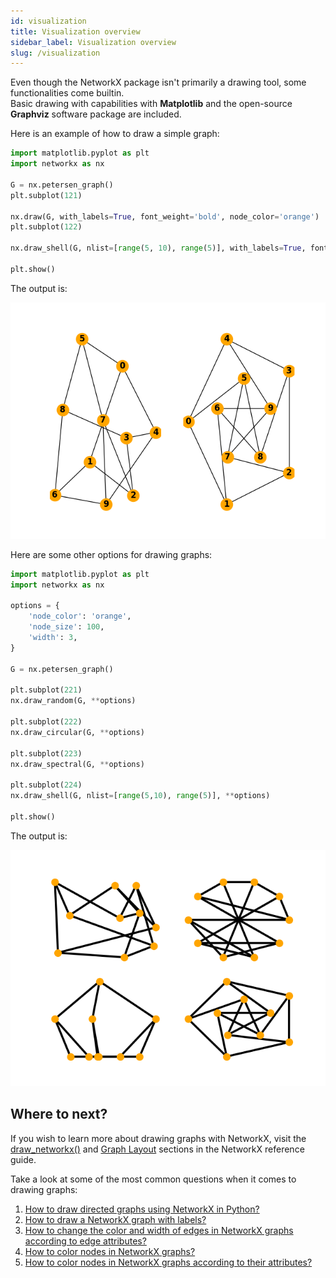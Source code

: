 ```yaml
---
id: visualization
title: Visualization overview
sidebar_label: Visualization overview
slug: /visualization
---
```


Even though the NetworkX package isn't primarily a drawing tool, some functionalities come builtin.  
Basic drawing with capabilities with **Matplotlib** and the open-source **Graphviz** software package are included.

Here is an example of how to draw a simple graph:

```python
import matplotlib.pyplot as plt
import networkx as nx

G = nx.petersen_graph()
plt.subplot(121)

nx.draw(G, with_labels=True, font_weight='bold', node_color='orange')
plt.subplot(122)

nx.draw_shell(G, nlist=[range(5, 10), range(5)], with_labels=True, font_weight='bold', node_color='orange')

plt.show()
```

The output is:

![Matplotlib figure](/img/visualization/visualization-matplotlib-1.png)

Here are some other options for drawing graphs:

```python
import matplotlib.pyplot as plt
import networkx as nx

options = {
    'node_color': 'orange',
    'node_size': 100,
    'width': 3,
}

G = nx.petersen_graph()

plt.subplot(221)
nx.draw_random(G, **options)

plt.subplot(222)
nx.draw_circular(G, **options)

plt.subplot(223)
nx.draw_spectral(G, **options)

plt.subplot(224)
nx.draw_shell(G, nlist=[range(5,10), range(5)], **options)

plt.show()
```

The output is:

![Matplotlib figure](/img/visualization/visualization-matplotlib-2.png)

## Where to next?

If you wish to learn more about drawing graphs with NetworkX, visit the [draw_networkx()](https://networkx.org/documentation/stable/reference/generated/networkx.drawing.nx_pylab.draw_networkx.html#networkx.drawing.nx_pylab.draw_networkx) and [Graph Layout](https://networkx.org/documentation/stable/reference/drawing.html#module-networkx.drawing.layout) sections in the NetworkX reference guide.

Take a look at some of the most common questions when it comes to drawing graphs:
1. [How to draw directed graphs using NetworkX in Python?](/visualization/basics#1-how-to-draw-directed-graphs-using-networkx-in-python)
2. [How to draw a NetworkX graph with labels?](/visualization/basics#2-how-to-draw-a-networkx-graph-with-labels)
3. [How to change the color and width of edges in NetworkX graphs according to edge attributes?](/visualization/basics#3-how-to-change-the-color-and-width-of-edges-in-networkx-graphs-according-to-edge-attributes)
4. [How to color nodes in NetworkX graphs?](/visualization/basics#4-how-to-color-nodes-in-networkx-graphs)
5. [How to color nodes in NetworkX graphs according to their attributes?](/visualization/basics#5-how-to-color-nodes-in-networkx-graphs-according-to-their-attributes)